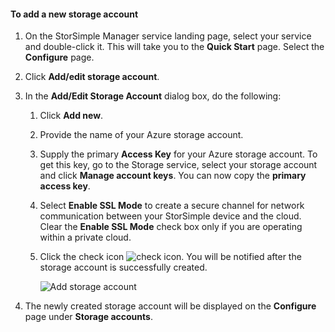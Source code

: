 <!--author=alkohli last changed: 01/28/16-->

#### <a name="to-add-a-new-storage-account"></a>To add a new storage account
1. On the StorSimple Manager service landing page, select your service and double-click it. This will take you to the **Quick Start** page. Select the **Configure** page.
2. Click **Add/edit storage account**.
3. In the **Add/Edit Storage Account** dialog box, do the following:
   
   1. Click **Add new**.
   2. Provide the name of your Azure storage account.
   3. Supply the primary **Access Key** for your Azure storage account. To get this key, go to the Storage service, select your storage account and click **Manage account keys**. You can now copy the **primary access key**.
   4. Select **Enable SSL Mode** to create a secure channel for network communication between your StorSimple device and the cloud. Clear the **Enable SSL Mode** check box only if you are operating within a private cloud.
   5. Click the check icon ![check icon](https://docstestmedia1.blob.core.windows.net/azure-media/includes/media/storsimple-ova-configure-new-storage-account/checkicon-include.png). You will be notified after the storage account is successfully created.
      
        ![Add storage account](https://docstestmedia1.blob.core.windows.net/azure-media/includes/media/storsimple-ova-configure-new-storage-account/addnewstorageaccount-include.png)
4. The newly created storage account will be displayed on the **Configure** page under **Storage accounts**. 



